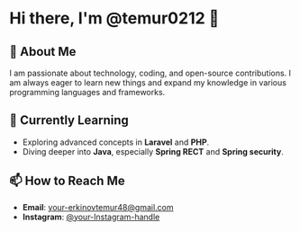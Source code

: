 # Hi there, I'm @temur0212 👋

## 👀 About Me
I am passionate about technology, coding, and open-source contributions. I am always eager to learn new things and expand my knowledge in various programming languages and frameworks.

## 🌱 Currently Learning
- Exploring advanced concepts in **Laravel** and **PHP**.
- Diving deeper into **Java**, especially **Spring RECT** and **Spring security**.


## 📫 How to Reach Me
- **Email**: [your-erkinovtemur48@gmail.com](mailto:erkinovtemur48@gmail.com)
- **Instagram**: [@your-Instagram-handle]((https://www.instagram.com/erkinov.0212/))



